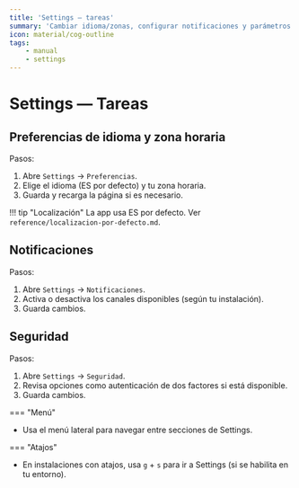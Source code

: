 ```yaml
---
title: 'Settings — tareas'
summary: 'Cambiar idioma/zonas, configurar notificaciones y parámetros de seguridad.'
icon: material/cog-outline
tags:
    - manual
    - settings
---
```


# Settings — Tareas

## Preferencias de idioma y zona horaria

Pasos:

1. Abre `Settings` → `Preferencias`.
2. Elige el idioma (ES por defecto) y tu zona horaria.
3. Guarda y recarga la página si es necesario.

!!! tip "Localización"
La app usa ES por defecto. Ver `reference/localizacion-por-defecto.md`.

## Notificaciones

Pasos:

1. Abre `Settings` → `Notificaciones`.
2. Activa o desactiva los canales disponibles (según tu instalación).
3. Guarda cambios.

## Seguridad

Pasos:

1. Abre `Settings` → `Seguridad`.
2. Revisa opciones como autenticación de dos factores si está disponible.
3. Guarda cambios.

=== "Menú"

- Usa el menú lateral para navegar entre secciones de Settings.

=== "Atajos"

- En instalaciones con atajos, usa `g` + `s` para ir a Settings (si se habilita en tu entorno).
